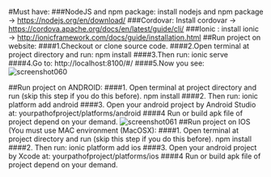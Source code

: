 #Must have:
###NodeJS and npm package: 
    install nodejs and npm package -> https://nodejs.org/en/download/
###Cordovar: 
    Install cordovar -> https://cordova.apache.org/docs/en/latest/guide/cli/
###Ionic : 
    install ionic -> http://ionicframework.com/docs/guide/installation.html
##Run project on website:
####1.Checkout or clone source code.
####2.Open terminal at project directory and run:
      npm install
####3.Then run:
     ionic serve
####4.Go to:
      http://localhost:8100/#/
####5.Now you see:
  ![screenshot060](https://cloud.githubusercontent.com/assets/8589460/17783388/0f356048-65a2-11e6-8b28-7e85c5328b0c.jpg)

##Run project on ANDROID:
####1. Open terminal at project directory and run (skip this step if you do this before).
      npm install
####2. Then run:
      ionic platform add android
####3. Open your android project by Android Studio at:
      yourpathofproject/platforms/android
####4 Run or build apk file of project depend on your demand.
  ![screenshot061](https://cloud.githubusercontent.com/assets/8589460/17784092/51303272-65a5-11e6-94cc-a8b360d9f627.jpg)
##Run project on IOS (You must use MAC environment (MacOSX):
####1. Open terminal at project directory and run (skip this step if you do this before).
      npm install
####2. Then run:
      ionic platform add ios
####3. Open your android project by Xcode at:
      yourpathofproject/platforms/ios
####4 Run or build apk file of project depend on your demand.  
